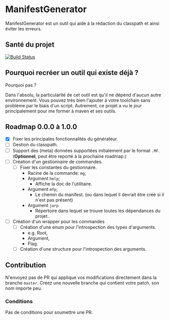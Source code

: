 # ManifestGenerator

ManifestGenerator est un outil qui aide à la rédaction du classpath et ainsi éviter les erreurs.

## Santé du projet

[![Build Status](https://travis-ci.org/Songbird0/manifest-generator.svg?branch=MG_labs)](https://travis-ci.org/Songbird0/manifest-generator)

## Pourquoi recréer un outil qui existe déjà ?

Pourquoi pas ?

Dans l'absolu, la particularité de cet outil est qu'il ne dépend d'aucun autre environnement. Vous pouvez très bien l'ajouter à votre toolchain sans problème par le biais d'un script.
Autrement, ce projet a vu le jour principalement pour me former à maven et ses outils.

## Roadmap 0.0.0 à 1.0.0

- [x] Fixer les principales fonctionnalités du générateur.
- [ ] Gestion du classpath.
- [ ] Support des (meta) données supportées initialement par le format `.MF`. (**Optionnel**, peut être reporté à la prochaine roadmap.)
- [ ] Création d'un gestionnaire de commandes.
  - [ ] Fixer les constantes du gestionnaire.
    - Racine de la commande: `mg`;
    - Argument `help`;
      - Affiche la doc de l'utilitaire.
    - Argument `mfp`;
      - Le chemin du manifest. (ou dans lequel il devrait être créé si il n'est pas présent)
    - Argument `jarp`
      - Répertoire dans lequel se trouve toutes les dépendances du projet..
- [ ] Création d'un wrapper pour les commandes
  - [ ] Création d'une enum pour l'introspection des types d'arguments.
    - e.g. Root,
    - Argument,
    - Flag.
  - [ ] Création d'une structure pour l'introspection des arguments.

## Contribution

N'envoyez pas de PR qui applique vos modifications directement dans la branche `master`. Créez une nouvelle branche qui contient votre patch, son nom importe peu.

### Conditions

Pas de conditions pour soumettre une PR.

